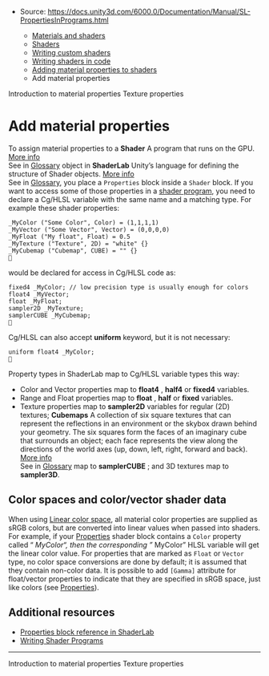 * Source: https://docs.unity3d.com/6000.0/Documentation/Manual/SL-PropertiesInPrograms.html

  * [Materials and shaders](https://docs.unity3d.com/6000.0/Documentation/Manual/materials-and-shaders.html)
  * [Shaders](https://docs.unity3d.com/6000.0/Documentation/Manual/Shaders.html)
  * [Writing custom shaders](https://docs.unity3d.com/6000.0/Documentation/Manual/writing-custom-shaders.html)
  * [Writing shaders in code](https://docs.unity3d.com/6000.0/Documentation/Manual/shader-writing.html)
  * [Adding material properties to shaders](https://docs.unity3d.com/6000.0/Documentation/Manual/writing-shader-change-properties.html)
  * Add material properties


[](https://docs.unity3d.com/6000.0/Documentation/Manual/writing-shader-material-properties.html)
Introduction to material properties
[](https://docs.unity3d.com/6000.0/Documentation/Manual/material-properties-texture-properties.html)
Texture properties
# Add material properties
To assign material properties to a **Shader** A program that runs on the GPU. [More info](https://docs.unity3d.com/6000.0/Documentation/Manual/Shaders.html)  
See in [Glossary](https://docs.unity3d.com/6000.0/Documentation/Manual/Glossary.html#Shader) object in **ShaderLab** Unity’s language for defining the structure of Shader objects. [More info](https://docs.unity3d.com/6000.0/Documentation/Manual/SL-Shader.html)  
See in [Glossary](https://docs.unity3d.com/6000.0/Documentation/Manual/Glossary.html#ShaderLab), you place a `Properties` block inside a `Shader` block.
If you want to access some of those properties in a [shader program](https://docs.unity3d.com/6000.0/Documentation/Manual/writing-shader-writing-shader-programs-hlsl.html), you need to declare a Cg/HLSL variable with the same name and a matching type.
For example these shader properties:
```
_MyColor ("Some Color", Color) = (1,1,1,1) 
_MyVector ("Some Vector", Vector) = (0,0,0,0) 
_MyFloat ("My float", Float) = 0.5 
_MyTexture ("Texture", 2D) = "white" {} 
_MyCubemap ("Cubemap", CUBE) = "" {} 

```

would be declared for access in Cg/HLSL code as:
```
fixed4 _MyColor; // low precision type is usually enough for colors
float4 _MyVector;
float _MyFloat; 
sampler2D _MyTexture;
samplerCUBE _MyCubemap;

```

Cg/HLSL can also accept **uniform** keyword, but it is not necessary:
```
uniform float4 _MyColor;

```

Property types in ShaderLab map to Cg/HLSL variable types this way:
  * Color and Vector properties map to **float4** , **half4** or **fixed4** variables.
  * Range and Float properties map to **float** , **half** or **fixed** variables.
  * Texture properties map to **sampler2D** variables for regular (2D) textures; **Cubemaps** A collection of six square textures that can represent the reflections in an environment or the skybox drawn behind your geometry. The six squares form the faces of an imaginary cube that surrounds an object; each face represents the view along the directions of the world axes (up, down, left, right, forward and back). [More info](https://docs.unity3d.com/6000.0/Documentation/Manual/class-Cubemap-landing.html)  
See in [Glossary](https://docs.unity3d.com/6000.0/Documentation/Manual/Glossary.html#Cubemap) map to **samplerCUBE** ; and 3D textures map to **sampler3D**.


## Color spaces and color/vector shader data
When using [Linear color space](https://docs.unity3d.com/6000.0/Documentation/Manual/color-spaces-landing.html), all material color properties are supplied as sRGB colors, but are converted into linear values when passed into shaders.
For example, if your [Properties](https://docs.unity3d.com/6000.0/Documentation/Manual/SL-Properties.html) shader block contains a `Color` property called “ _MyColor“, then the corresponding ”_ MyColor” HLSL variable will get the linear color value.
For properties that are marked as `Float` or `Vector` type, no color space conversions are done by default; it is assumed that they contain non-color data. It is possible to add `[Gamma]` attribute for float/vector properties to indicate that they are specified in sRGB space, just like colors (see [Properties](https://docs.unity3d.com/6000.0/Documentation/Manual/SL-Properties.html)).
## Additional resources
  * [Properties block reference in ShaderLab](https://docs.unity3d.com/6000.0/Documentation/Manual/SL-Properties.html)
  * [Writing Shader Programs](https://docs.unity3d.com/6000.0/Documentation/Manual/writing-shader-writing-shader-programs-hlsl.html)


* * *
[](https://docs.unity3d.com/6000.0/Documentation/Manual/writing-shader-material-properties.html)
Introduction to material properties
[](https://docs.unity3d.com/6000.0/Documentation/Manual/material-properties-texture-properties.html)
Texture properties
